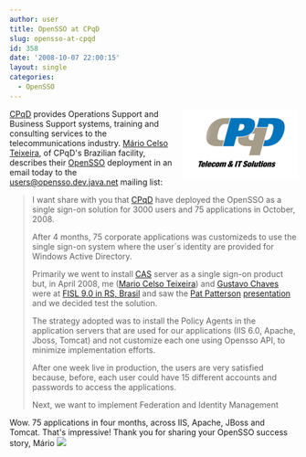 ```yaml
---
author: user
title: OpenSSO at CPqD
slug: opensso-at-cpqd
id: 358
date: '2008-10-07 22:00:15'
layout: single
categories:
  - OpenSSO
---
```


<span style="float: right;">[![](images/cpqd.png)](http://www.cpqd.com.br/)</span>

[CPqD](http://www.cpqd.com.br/) provides Operations Support and Business Support systems, training and consulting services to the telecommunications industry. [Mário Celso Teixeira](http://marioct.blogspot.com/), of CPqD's Brazilian facility, describes their [OpenSSO](http://opensso.org/) deployment in an email today to the users@opensso.dev.java.net mailing list:

> I want share with you that [CPqD](http://www.cpqd.com.br/) have deployed the OpenSSO as a single sign-on solution for 3000 users and 75 applications in October, 2008\.
> 
> After 4 months, 75 corporate applications was customizeds to use the single sign-on system where the user´s identity are provided for Windows Active Directory.
> 
> Primarily we went to install [CAS](http://www.ja-sig.org/products/cas/) server as a single sign-on product but, in April 2008, me ([Mario Celso Teixeira](http://marioct.blogspot.com/)) and [Gustavo Chaves](http://blog.gnustavo.com/) were at [FISL 9.0 in RS, Brasil](http://fisl.softwarelivre.org/9.0/www/) and saw the [Pat Patterson](http://blogs.sun.com/superpat/) [presentation](http://blogs.sun.com/superpat/entry/slides_from_opensso_presentation_at) and we decided test the solution.
> 
> The strategy adopted was to install the Policy Agents in the application servers that are used for our applications (IIS 6.0, Apache, Jboss, Tomcat) and not customize each one using Opensso API, to minimize implementation efforts.
> 
> After one week live in production, the users are very satisfied because, before, each user could have 15 different accounts and passwords to access the applications.
> 
> Next, we want to implement Federation and Identity Management

Wow. 75 applications in four months, across IIS, Apache, JBoss and Tomcat. That's impressive! Thank you for sharing your OpenSSO success story, Mário ![](http://blogs.sun.com/images/smileys/smile.gif)
